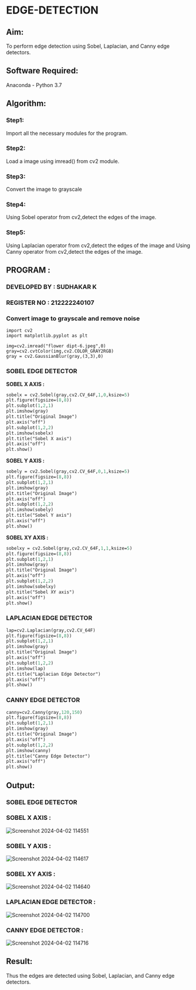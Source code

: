 # EDGE-DETECTION
## Aim:
To perform edge detection using Sobel, Laplacian, and Canny edge detectors.

## Software Required:
Anaconda - Python 3.7

## Algorithm:
### Step1:
Import all the necessary modules for the program.

### Step2:
Load a image using imread() from cv2 module.

### Step3:
Convert the image to grayscale

### Step4:
Using Sobel operator from cv2,detect the edges of the image.

### Step5:

Using Laplacian operator from cv2,detect the edges of the image and Using Canny operator from cv2,detect the edges of the image.

## PROGRAM :
### DEVELOPED BY : SUDHAKAR K
### REGISTER NO : 212222240107
### Convert image to grayscale and remove noise
```P
import cv2
import matplotlib.pyplot as plt

img=cv2.imread("flower dipt-6.jpeg",0)
gray=cv2.cvtColor(img,cv2.COLOR_GRAY2RGB)
gray = cv2.GaussianBlur(gray,(3,3),0)
```
### SOBEL EDGE DETECTOR
**SOBEL X AXIS :**
```p
sobelx = cv2.Sobel(gray,cv2.CV_64F,1,0,ksize=5)
plt.figure(figsize=(8,8))
plt.subplot(1,2,1)
plt.imshow(gray)
plt.title("Original Image")
plt.axis("off")
plt.subplot(1,2,2)
plt.imshow(sobelx)
plt.title("Sobel X axis")
plt.axis("off")
plt.show()
```
**SOBEL Y AXIS :**
```p
sobely = cv2.Sobel(gray,cv2.CV_64F,0,1,ksize=5)
plt.figure(figsize=(8,8))
plt.subplot(1,2,1)
plt.imshow(gray)
plt.title("Original Image")
plt.axis("off")
plt.subplot(1,2,2)
plt.imshow(sobely)
plt.title("Sobel Y axis")
plt.axis("off")
plt.show()
```
**SOBEL XY AXIS :**
```p
sobelxy = cv2.Sobel(gray,cv2.CV_64F,1,1,ksize=5)
plt.figure(figsize=(8,8))
plt.subplot(1,2,1)
plt.imshow(gray)
plt.title("Original Image")
plt.axis("off")
plt.subplot(1,2,2)
plt.imshow(sobelxy)
plt.title("Sobel XY axis")
plt.axis("off")
plt.show()
```
### LAPLACIAN EDGE DETECTOR
```p
lap=cv2.Laplacian(gray,cv2.CV_64F)
plt.figure(figsize=(8,8))
plt.subplot(1,2,1)
plt.imshow(gray)
plt.title("Original Image")
plt.axis("off")
plt.subplot(1,2,2)
plt.imshow(lap)
plt.title("Laplacian Edge Detector")
plt.axis("off")
plt.show()
```
### CANNY EDGE DETECTOR
```p
canny=cv2.Canny(gray,120,150)
plt.figure(figsize=(8,8))
plt.subplot(1,2,1)
plt.imshow(gray)
plt.title("Original Image")
plt.axis("off")
plt.subplot(1,2,2)
plt.imshow(canny)
plt.title("Canny Edge Detector")
plt.axis("off")
plt.show()
```

## Output:
### SOBEL EDGE DETECTOR


### SOBEL X AXIS :
![Screenshot 2024-04-02 114551](https://github.com/Sudhakaroffical/EDGE-DETECTION/assets/118622513/4eeb7ca1-5c82-462b-b320-db33aace2c55)






### SOBEL Y AXIS :

![Screenshot 2024-04-02 114617](https://github.com/Sudhakaroffical/EDGE-DETECTION/assets/118622513/94b282e8-1912-461e-ab5f-86262418f6b5)




### SOBEL XY AXIS :

![Screenshot 2024-04-02 114640](https://github.com/Sudhakaroffical/EDGE-DETECTION/assets/118622513/2ec2c85b-bbc8-4b55-b90c-ad957068aa52)



### LAPLACIAN EDGE DETECTOR :

![Screenshot 2024-04-02 114700](https://github.com/Sudhakaroffical/EDGE-DETECTION/assets/118622513/4b2b2ae3-ba7c-4647-a1d2-74bf478b2586)



### CANNY EDGE DETECTOR :

![Screenshot 2024-04-02 114716](https://github.com/Sudhakaroffical/EDGE-DETECTION/assets/118622513/728ce2fd-ee3a-4633-9afb-8384d6256175)



## Result:
Thus the edges are detected using Sobel, Laplacian, and Canny edge detectors.
